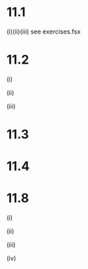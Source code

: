 # 11.1

(i)(ii)(iii) see exercises.fsx

# 11.2

(i)

(ii)

(iii)


# 11.3 

# 11.4

# 11.8
(i)

(ii)

(iii)

(iv)
